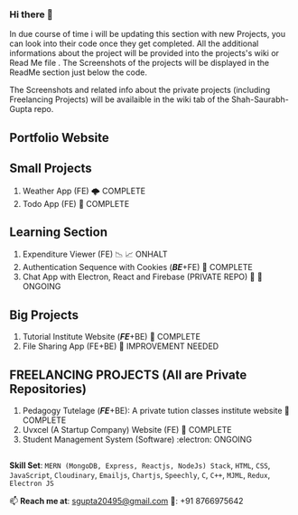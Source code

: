 ### Hi there 👋

In due course of time i will be updating this section with new Projects, you can look into their code once they get completed. All the additional informations about the project will be provided into the projects's wiki or Read Me file . The Screenshots of the projects will be displayed in the ReadMe section just below the code.

The Screenshots and related info about the private projects (including Freelancing Projects) will be availaible in the wiki tab of the Shah-Saurabh-Gupta repo.

## Portfolio Website

## Small Projects
1. Weather App (FE) :cloud_with_lightning: COMPLETE
2. Todo App (FE)                                  :crescent_moon: COMPLETE 

## Learning Section
1. Expenditure Viewer (FE) :chart_with_downwards_trend: :chart_with_upwards_trend: ONHALT
2. Authentication Sequence with Cookies (_**BE**_+FE) :cookie: COMPLETE
3. Chat App with Electron, React and Firebase (PRIVATE REPO) :speech_balloon: :seedling: ONGOING

## Big Projects
1. Tutorial Institute Website (_**FE**_+BE)           	:hedgehog: COMPLETE
2. File Sharing App (FE+BE) :open_file_folder: IMPROVEMENT NEEDED

## FREELANCING PROJECTS (All are Private Repositories)
1. Pedagogy Tutelage (_**FE**_+BE): A private tution classes institute website 🏫 COMPLETE
2. Uvxcel (A Startup Company) Website (FE) 🏢 COMPLETE
3. Student Management System (Software) :electron: ONGOING


##
**Skill Set**: `MERN (MongoDB, Express, Reactjs, NodeJs) Stack`, `HTML`, `CSS`, `JavaScript`, `Cloudinary`, `Emailjs`, `Chartjs`, `Speechly`, `C`, `C++`, `MJML`, `Redux`, `Electron JS`

📫 **Reach me at**: sgupta20495@gmail.com 
📱: +91 8766975642

<!--
**Shah-Saurabh-Gupta/Shah-Saurabh-Gupta** is a ✨ _special_ ✨ repository because its `README.md` (this file) appears on your GitHub profile.

Here are some ideas to get you started:

- 🔭 I’m currently working on ...
- 🌱 I’m currently learning ...
- 👯 I’m looking to collaborate on ...
- 🤔 I’m looking for help with ...
- 💬 Ask me about ...
- 📫 How to reach me: ...
- 😄 Pronouns: ...
- ⚡ Fun fact: ...
-->
